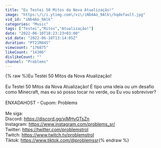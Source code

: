 ```yaml
---
title: "Eu Testei 50 Mitos da Nova Atualização!"
image: "https:\/\/i.ytimg.com\/vi\/iNb4Ao_9Alk\/hqdefault.jpg"
vid_id: "iNb4Ao_9Alk"
categories: "Music"
tags: ["Testei","Mitos","Atualização!"]
date: "2022-06-10T18:23:23+03:00"
vid_date: "2022-06-10T13:14:05Z"
duration: "PT21M44S"
viewcount: "176875"
likeCount: "14306"
dislikeCount: ""
channel: "Problems"
---
```

{% raw %}Eu Testei 50 Mitos da Nova Atualização!<br /><br />Eu Testei 50 Mitos da Nova Atualização! É tipo uma ideia ou um desafio como Minecraft, mas eu só posso tocar no verde,  ou Eu vou sobreviver?<br /><br />ENXADAHOST - Cupom: Problems<br /><br />Me siga:<br />Discord: <a rel="nofollow" target="blank" href="https://discord.gg/xjMHvGTsZn">https://discord.gg/xjMHvGTsZn</a><br />Instagram: <a rel="nofollow" target="blank" href="https://www.instagram.com/problems_sr/">https://www.instagram.com/problems_sr/</a><br />Twitter: <a rel="nofollow" target="blank" href="https://twitter.com/problemstrol">https://twitter.com/problemstrol</a><br />Twitch: <a rel="nofollow" target="blank" href="https://www.twitch.tv/problemstrol">https://www.twitch.tv/problemstrol</a><br />Tiktok: <a rel="nofollow" target="blank" href="https://www.tiktok.com/@problemssr">https://www.tiktok.com/@problemssr</a>{% endraw %}
